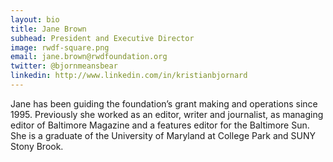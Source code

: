 ```yaml
---
layout: bio
title: Jane Brown
subhead: President and Executive Director
image: rwdf-square.png
email: jane.brown@rwdfoundation.org
twitter: @bjornmeansbear
linkedin: http://www.linkedin.com/in/kristianbjornard
---
```


Jane has been guiding the foundation’s grant making and operations since 1995.  Previously she worked as an editor, writer and journalist, as managing editor of Baltimore Magazine and a features editor for the Baltimore Sun. She is a graduate of the University of Maryland at College Park and SUNY Stony Brook.

